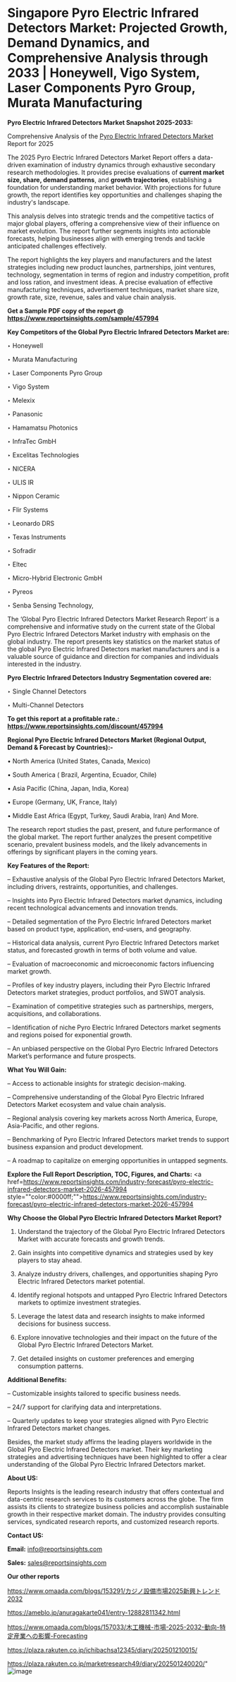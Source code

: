 # Singapore Pyro Electric Infrared Detectors Market: Projected Growth, Demand Dynamics, and Comprehensive Analysis through 2033 | Honeywell, Vigo System, Laser Components Pyro Group, Murata Manufacturing

<strong>Pyro Electric Infrared Detectors Market Snapshot 2025-2033:</strong>

Comprehensive Analysis of the <a href=https://www.reportsinsights.com/sample/457994>Pyro Electric Infrared Detectors Market</a> Report for 2025

The 2025 Pyro Electric Infrared Detectors Market Report offers a data-driven examination of industry dynamics through exhaustive secondary research methodologies. It provides precise evaluations of <strong>current market size, share, demand patterns</strong>, and <strong>growth trajectories</strong>, establishing a foundation for understanding market behavior. With projections for future growth, the report identifies key opportunities and challenges shaping the industry's landscape.

This analysis delves into strategic trends and the competitive tactics of major global players, offering a comprehensive view of their influence on market evolution. The report further segments insights into actionable forecasts, helping businesses align with emerging trends and tackle anticipated challenges effectively.

The report highlights the key players and manufacturers and the latest strategies including new product launches, partnerships, joint ventures, technology, segmentation in terms of region and industry competition, profit and loss ration, and investment ideas. A precise evaluation of effective manufacturing techniques, advertisement techniques, market share size, growth rate, size, revenue, sales and value chain analysis.

<strong>Get a Sample PDF copy of the report @ <a href=https://www.reportsinsights.com/sample/457994 style=color:#0000ff;>https://www.reportsinsights.com/sample/457994</a></strong>

<strong>Key Competitors of the Global Pyro Electric Infrared Detectors Market are:</strong>

‣ Honeywell

‣ Murata Manufacturing

‣ Laser Components Pyro Group

‣ Vigo System

‣ Melexix

‣ Panasonic

‣ Hamamatsu Photonics

‣ InfraTec GmbH

‣ Excelitas Technologies

‣ NICERA

‣ ULIS IR

‣ Nippon Ceramic

‣ Flir Systems

‣ Leonardo DRS

‣ Texas Instruments

‣ Sofradir

‣ Eltec

‣ Micro-Hybrid Electronic GmbH

‣ Pyreos

‣ Senba Sensing Technology,

The ‘Global Pyro Electric Infrared Detectors Market Research Report’ is a comprehensive and informative study on the current state of the Global Pyro Electric Infrared Detectors Market industry with emphasis on the global industry. The report presents key statistics on the market status of the global Pyro Electric Infrared Detectors market manufacturers and is a valuable source of guidance and direction for companies and individuals interested in the industry.

<strong>Pyro Electric Infrared Detectors Industry Segmentation covered are:</strong>

‣ Single Channel Detectors

‣ Multi-Channel Detectors

<strong>To get this report at a profitable rate.: <a href=https://www.reportsinsights.com/discount/457994 style=color:#0000ff;>https://www.reportsinsights.com/discount/457994</a></strong>

<strong>Regional Pyro Electric Infrared Detectors Market (Regional Output, Demand &amp; Forecast by Countries):-</strong>

• North America (United States, Canada, Mexico)

• South America ( Brazil, Argentina, Ecuador, Chile)

• Asia Pacific (China, Japan, India, Korea)

• Europe (Germany, UK, France, Italy)

• Middle East Africa (Egypt, Turkey, Saudi Arabia, Iran) And More.

The research report studies the past, present, and future performance of the global market. The report further analyzes the present competitive scenario, prevalent business models, and the likely advancements in offerings by significant players in the coming years.

<strong>Key Features of the Report:</strong>

– Exhaustive analysis of the Global Pyro Electric Infrared Detectors Market, including drivers, restraints, opportunities, and challenges.

– Insights into Pyro Electric Infrared Detectors market dynamics, including recent technological advancements and innovation trends.

– Detailed segmentation of the Pyro Electric Infrared Detectors market based on product type, application, end-users, and geography.

– Historical data analysis, current Pyro Electric Infrared Detectors market status, and forecasted growth in terms of both volume and value.

– Evaluation of macroeconomic and microeconomic factors influencing market growth.

– Profiles of key industry players, including their Pyro Electric Infrared Detectors market strategies, product portfolios, and SWOT analysis.

– Examination of competitive strategies such as partnerships, mergers, acquisitions, and collaborations.

– Identification of niche Pyro Electric Infrared Detectors market segments and regions poised for exponential growth.

– An unbiased perspective on the Global Pyro Electric Infrared Detectors Market’s performance and future prospects.

<strong>What You Will Gain:</strong>

– Access to actionable insights for strategic decision-making.

– Comprehensive understanding of the Global Pyro Electric Infrared Detectors Market ecosystem and value chain analysis.

– Regional analysis covering key markets across North America, Europe, Asia-Pacific, and other regions.

– Benchmarking of Pyro Electric Infrared Detectors market trends to support business expansion and product development.

– A roadmap to capitalize on emerging opportunities in untapped segments.

<strong>Explore the Full Report Description, TOC, Figures, and Charts:</strong>
<a href=https://www.reportsinsights.com/industry-forecast/pyro-electric-infrared-detectors-market-2026-457994 style=""color:#0000ff;"">https://www.reportsinsights.com/industry-forecast/pyro-electric-infrared-detectors-market-2026-457994</a>

<strong>Why Choose the Global Pyro Electric Infrared Detectors Market Report?</strong>

1. Understand the trajectory of the Global Pyro Electric Infrared Detectors Market with accurate forecasts and growth trends.

2. Gain insights into competitive dynamics and strategies used by key players to stay ahead.

3. Analyze industry drivers, challenges, and opportunities shaping Pyro Electric Infrared Detectors market potential.

4. Identify regional hotspots and untapped Pyro Electric Infrared Detectors markets to optimize investment strategies.

5. Leverage the latest data and research insights to make informed decisions for business success.

6. Explore innovative technologies and their impact on the future of the Global Pyro Electric Infrared Detectors Market.

7. Get detailed insights on customer preferences and emerging consumption patterns.

<strong>Additional Benefits:</strong>

– Customizable insights tailored to specific business needs.

– 24/7 support for clarifying data and interpretations.

– Quarterly updates to keep your strategies aligned with Pyro Electric Infrared Detectors market changes.

Besides, the market study affirms the leading players worldwide in the Global Pyro Electric Infrared Detectors market. Their key marketing strategies and advertising techniques have been highlighted to offer a clear understanding of the Global Pyro Electric Infrared Detectors market.

<strong><strong>About US</strong>:</strong>

Reports Insights is the leading research industry that offers contextual and data-centric research services to its customers across the globe. The firm assists its clients to strategize business policies and accomplish sustainable growth in their respective market domain. The industry provides consulting services, syndicated research reports, and customized research reports.

<strong>Contact US:</strong>

<p class=><b>Email:</b> <a href=mailto:info@reportsinsights.com>info@reportsinsights.com</a></p>
<p class=><b>Sales:</b> <a href=mailto:sales@reportsinsights.com>sales@reportsinsights.com</a></p>

<strong>Our other reports</strong>

<a href=https://www.omaada.com/blogs/153291/カジノ設備市場2025新興トレンド2032>https://www.omaada.com/blogs/153291/カジノ設備市場2025新興トレンド2032</a>

<a href=https://ameblo.jp/anuragakarte041/entry-12882811342.html>https://ameblo.jp/anuragakarte041/entry-12882811342.html</a>

<a href=https://www.omaada.com/blogs/157033/木工機械-市場-2025-2032-動向-特定産業への影響-Forecasting>https://www.omaada.com/blogs/157033/木工機械-市場-2025-2032-動向-特定産業への影響-Forecasting</a>

<a href=https://plaza.rakuten.co.jp/ichibachsa12345/diary/202501210015/>https://plaza.rakuten.co.jp/ichibachsa12345/diary/202501210015/</a>

<a href=https://plaza.rakuten.co.jp/marketresearch49/diary/202501240020/>https://plaza.rakuten.co.jp/marketresearch49/diary/202501240020/</a>"
![image](https://github.com/user-attachments/assets/721bafd8-bc88-48e2-969b-d99532ec7fac)
